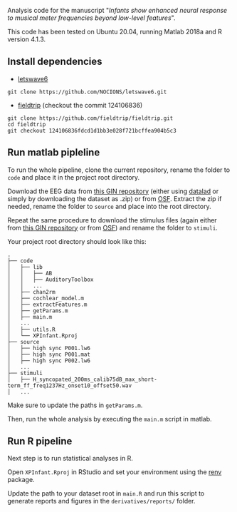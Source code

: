 Analysis code for the manuscript "_Infants show enhanced neural response to musical meter frequencies beyond low-level features_".

This code has been tested on Ubuntu 20.04, running Matlab 2018a and R version 4.1.3. 

## Install dependencies

* [letswave6](https://github.com/NOCIONS/letswave6)
```
git clone https://github.com/NOCIONS/letswave6.git
```
* [fieldtrip](https://github.com/fieldtrip/fieldtrip/tree/124106836) (checkout the commit 124106836)
```
git clone https://github.com/fieldtrip/fieldtrip.git
cd fieldtrip
git checkout 124106836fdcd1d1bb3e028f721bcffea904b5c3
```

## Run matlab pipleline

To run the whole pipeline, clone the current repository, rename the folder to `code` and place it in the project root directory. 

Download the EEG data from [this GIN repository](https://gin.g-node.org/TomasLenc/XPInfant_source) (either using [datalad](https://www.datalad.org/) or simply by downloading the dataset as .zip) or from [OSF](https://osf.io/9wf5u/). Extract the zip if needed, rename the folder to `source` and place into the root directory. 

Repeat the same procedure to download the stimulus files (again either from [this GIN repository](https://gin.g-node.org/TomasLenc/XPInfant_stimuli) or from [OSF](https://osf.io/9wf5u/)) and rename the folder to `stimuli`. 

Your project root directory should look like this: 
```
.
├── code
│   ├── lib
│   │   ├── AB
│   │   ├── AuditoryToolbox
│   │   ...
│   ├── chan2rm
│   ├── cochlear_model.m
│   ├── extractFeatures.m
│   ├── getParams.m
│   ├── main.m
│	...
│   ├── utils.R
│   └── XPInfant.Rproj
├── source
│   ├── high sync P001.lw6
│   ├── high sync P001.mat
│   ├── high sync P002.lw6
│   ...
├── stimuli
│   ├── H_syncopated_200ms_calib75dB_max_short-term_ff_freq1237Hz_onset10_offset50.wav 
│   ...
```

Make sure to update the paths in `getParams.m`. 

Then, run the whole analysis by executing the `main.m` script in matlab. 

## Run R pipeline 

Next step is to run statistical analyses in R. 

Open `XPInfant.Rproj` in RStudio and set your environment using the [renv](https://rstudio.github.io/renv/articles/collaborating.html) package. 

Update the path to your dataset root in `main.R` and run this script to generate reports and figures in the `derivatives/reports/` folder. 

